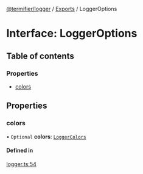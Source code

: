 [@termifier/logger](../README.md) / [Exports](../modules.md) / LoggerOptions

# Interface: LoggerOptions

## Table of contents

### Properties

- [colors](LoggerOptions.md#colors)

## Properties

### colors

• `Optional` **colors**: [`LoggerColors`](LoggerColors.md)

#### Defined in

[logger.ts:54](https://github.com/permasoft-factory/termifier/blob/3a2c8f0/packages/logger/src/logger.ts#L54)
